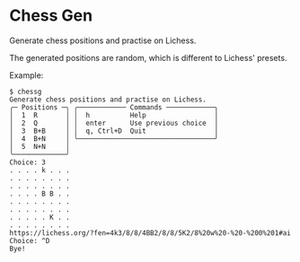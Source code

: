 # Chess Gen

Generate chess positions and practise on Lichess.

The generated positions are random, which is different to Lichess' presets.

Example:

```shell
$ chessg
Generate chess positions and practise on Lichess.
╭─ Positions ─╮ ╭──────────── Commands ────────────╮
│  1  R       │ │  h          Help                 │
│  2  Q       │ │  enter      Use previous choice  │
│  3  B+B     │ │  q, Ctrl+D  Quit                 │
│  4  B+N     │ ╰──────────────────────────────────╯
│  5  N+N     │                                     
╰─────────────╯                                     
Choice: 3
. . . . k . . .
. . . . . . . .
. . . . . . . .
. . . . B B . .
. . . . . . . .
. . . . . . . .
. . . . . K . .
. . . . . . . .
https://lichess.org/?fen=4k3/8/8/4BB2/8/8/5K2/8%20w%20-%20-%200%201#ai
Choice: ^D
Bye!

```